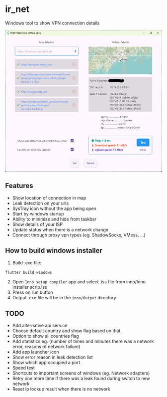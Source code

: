# ir_net

Windows tool to show VPN connection details

<img src="screenshot.png" width="626" height="455">

## Features
- Show location of connection in map
- Leak detection on your urls
- SysTray icon without the app being open
- Start by windows startup
- Ability to minimize and hide from taskbar
- Show details of your ISP
- Update status when there is a network change
- Connect through proxy vpn types (eg. ShadowSocks, VMess, ...)

## How to build windows installer
1. Build .exe file:
```bat
flutter build windows
```

2. Open `Inno setup compiler` app and select .iss file from inno/Inno installer scrip.iss
3. Press on run button
4. Output .exe file will be in the `inno/Output` directory 

## TODO
- Add alternative api service
- Choose default country and show flag based on that
- Option to show all countries flag
- Add statistics eg. (number of times and minutes there was a network error, reasons of network failure)
- Add app launcher icon
- Show error reason in leak detection list
- Show which app occupied a port
- Speed test
- Shortcuts to important screens of windows (eg. Network adapters)
- Retry one more time if there was a leak found during switch to new network
- Reset ip lookup result when there is no network
